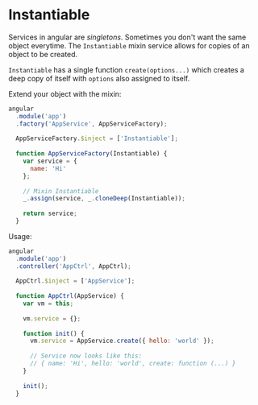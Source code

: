 # Instantiable

Services in angular are *singletons*. Sometimes you don't want the same object everytime. The `Instantiable` mixin service allows for copies of an object to be created.

`Instantiable` has a single function `create(options...)` which creates a deep copy of itself with `options` also assigned to itself.

Extend your object with the mixin:

```js
angular
  .module('app')
  .factory('AppService', AppServiceFactory);
  
  AppServiceFactory.$inject = ['Instantiable'];
  
  function AppServiceFactory(Instantiable) {
    var service = {
	  name: 'Hi'
	};
	
	// Mixin Instantiable
	_.assign(service, _.cloneDeep(Instantiable));
	
	return service;
  }
```

Usage:
```js
angular
  .module('app')
  .controller('AppCtrl', AppCtrl);
  
  AppCtrl.$inject = ['AppService'];
  
  function AppCtrl(AppService) {
	var vm = this;
	
	vm.service = {};
	
	function init() {
	  vm.service = AppService.create({ hello: 'world' });
	  
	  // Service now looks like this:
	  // { name: 'Hi', hello: 'world', create: function (...) }
	}
	
	init();
  }
```